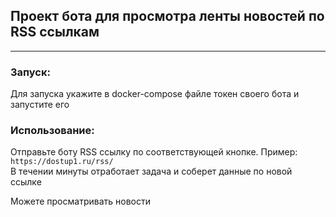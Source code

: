 ## Проект бота для просмотра ленты новостей по RSS ссылкам

---

### Запуск:
Для запуска укажите в docker-compose файле токен своего бота и запустите его

### Использование:
Отправьте боту RSS ссылку по соответствующей кнопке. Пример: `https://dostup1.ru/rss/`<br>
В течении минуты отработает задача и соберет данные по новой ссылке

Можете просматривать новости